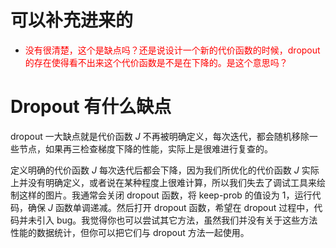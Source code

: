 

# 可以补充进来的

- <span style="color:red;">没有很清楚，这个是缺点吗？还是说设计一个新的代价函数的时候，dropout 的存在使得看不出来这个代价函数是不是在下降的。是这个意思吗？</span>


# Dropout 有什么缺点


dropout 一大缺点就是代价函数 $J$ 不再被明确定义，每次迭代，都会随机移除一些节点，如果再三检查梯度下降的性能，实际上是很难进行复查的。

定义明确的代价函数 $J$ 每次迭代后都会下降，因为我们所优化的代价函数 $J$ 实际上并没有明确定义，或者说在某种程度上很难计算，所以我们失去了调试工具来绘制这样的图片。我通常会关闭 dropout 函数，将 keep-prob 的值设为 1，运行代码，确保 $J$ 函数单调递减。然后打开 dropout 函数，希望在 dropout 过程中，代码并未引入 bug。我觉得你也可以尝试其它方法，虽然我们并没有关于这些方法性能的数据统计，但你可以把它们与 dropout 方法一起使用。
